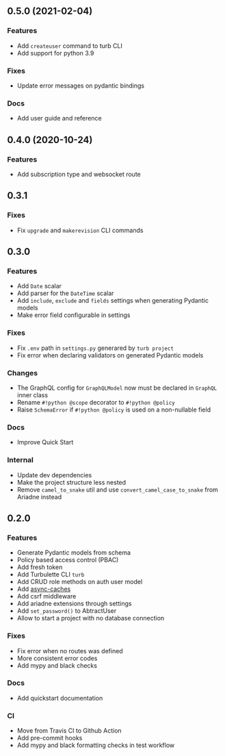 ## 0.5.0 (2021-02-04)
### Features
- Add `createuser` command to turb CLI
- Add support for python 3.9

### Fixes
- Update error messages on pydantic bindings

### Docs
- Add user guide and reference


## 0.4.0 (2020-10-24)
### Features
- Add subscription type and websocket route

## 0.3.1
### Fixes
- Fix `upgrade` and `makerevision` CLI commands

## 0.3.0
### Features
- Add `Date` scalar
- Add parser for the `DateTime` scalar
- Add `include`, `exclude` and `fields` settings when generating Pydantic models
- Make error field configurable in settings

### Fixes
- Fix `.env` path in `settings.py` generared by `turb project`
- Fix error when declaring validators on generated Pydantic models

### Changes
- The GraphQL config for `GraphQLModel` now must be declared in `GraphQL` inner class
- Rename `#!python @scope` decorator to `#!python @policy`
- Raise `SchemaError` if `#!python @policy` is used on a non-nullable field

### Docs
- Improve Quick Start

### Internal
- Update dev dependencies
- Make the project structure less nested
- Remove `camel_to_snake` util and use `convert_camel_case_to_snake` from Ariadne instead


## 0.2.0

### Features
- Generate Pydantic models from schema
- Policy based access control (PBAC)
- Add fresh token
- Add Turbulette CLI `turb`
- Add CRUD role methods on auth user model
- Add [async-caches](https://github.com/rafalp/async-caches)
- Add csrf middleware
- Add ariadne extensions through settings
- Add `set_password()` to AbtractUser
- Allow to start a project with no database connection
### Fixes
- Fix error when no routes was defined
- More consistent error codes
- Add mypy and black checks
### Docs
- Add quickstart documentation
### CI
- Move from Travis CI to Github Action
- Add pre-commit hooks
- Add mypy and black formatting checks in test workflow
